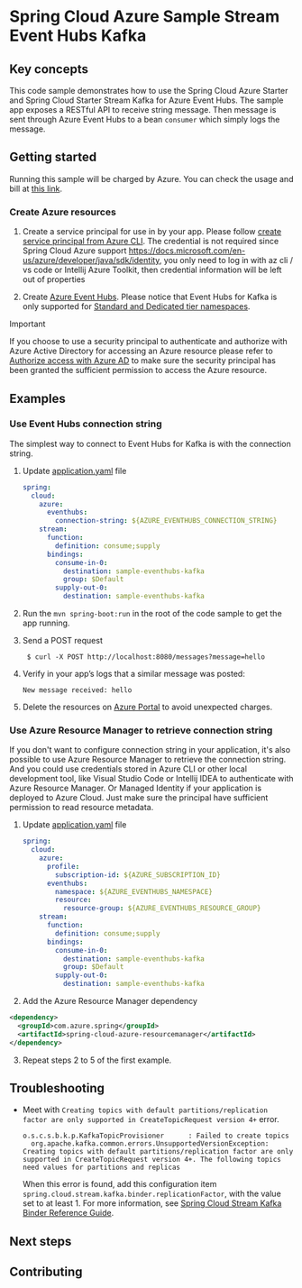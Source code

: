# Spring Cloud Azure Sample Stream Event Hubs Kafka

## Key concepts

This code sample demonstrates how to use the Spring Cloud Azure Starter and Spring Cloud Starter Stream Kafka for Azure Event Hubs. The sample app exposes a RESTful API to receive
string message. Then message is sent through Azure Event Hubs to a bean `consumer`
which simply logs the message.

## Getting started


Running this sample will be charged by Azure. You can check the usage and bill at
[this link][azure-account].


### Create Azure resources

1. Create a service principal for use in by your app. Please follow 
   [create service principal from Azure CLI][create-sp-using-azure-cli]. 
   The credential is not required since Spring Cloud Azure support https://docs.microsoft.com/en-us/azure/developer/java/sdk/identity,
   you only need to log in with az cli / vs code or Intellij Azure Toolkit, then credential information will be left out of properties

3. Create [Azure Event Hubs][create-event-hubs]. Please notice that Event Hubs for Kafka is only supported for [Standard and Dedicated tier namespaces](https://azure.microsoft.com/pricing/details/event-hubs/).


> [!IMPORTANT]  
> If you choose to use a security principal to authenticate and authorize with Azure Active Directory for accessing an Azure resource
> please refer to [Authorize access with Azure AD](https://microsoft.github.io/spring-cloud-azure/docs/current/reference/html/index.html#authorize-access-with-azure-active-directory) to make sure the security principal has been granted the sufficient permission to access the Azure resource.

## Examples

### Use Event Hubs connection string

The simplest way to connect to Event Hubs for Kafka is with the connection string. 

1. Update
    [application.yaml][application.yaml]
    file
    
    ```yaml
    spring:
      cloud:
        azure:
          eventhubs:
            connection-string: ${AZURE_EVENTHUBS_CONNECTION_STRING}
        stream:
          function:
            definition: consume;supply
          bindings:
            consume-in-0:
              destination: sample-eventhubs-kafka
              group: $Default
            supply-out-0:
              destination: sample-eventhubs-kafka
    ```

2. Run the `mvn spring-boot:run` in the root of the code sample to get the app running.

3. Send a POST request

        $ curl -X POST http://localhost:8080/messages?message=hello

4. Verify in your app’s logs that a similar message was posted:

    `New message received: hello`

5. Delete the resources on [Azure Portal][azure-portal] to avoid unexpected charges.

### Use Azure Resource Manager to retrieve connection string

If you don't want to configure connection string in your application, it's also possible to use Azure Resource Manager to retrieve the connection string. And you could use credentials stored in Azure CLI or other local development tool, like Visual Studio Code or Intellij IDEA to authenticate with Azure Resource Manager. Or Managed Identity if your application is deployed to Azure Cloud. Just make sure the principal have sufficient permission to read resource metadata.

1. Update
   [application.yaml][application.yaml]
   file

    ```yaml
    spring:
      cloud:
        azure:
          profile:
            subscription-id: ${AZURE_SUBSCRIPTION_ID}
          eventhubs:
            namespace: ${AZURE_EVENTHUBS_NAMESPACE}
            resource:
              resource-group: ${AZURE_EVENTHUBS_RESOURCE_GROUP}
        stream:
          function:
            definition: consume;supply
          bindings:
            consume-in-0:
              destination: sample-eventhubs-kafka
              group: $Default
            supply-out-0:
              destination: sample-eventhubs-kafka
    ```
2. Add the Azure Resource Manager dependency
```xml
<dependency>
  <groupId>com.azure.spring</groupId>
  <artifactId>spring-cloud-azure-resourcemanager</artifactId>
</dependency>
```
3. Repeat steps 2 to 5 of the first example.

## Troubleshooting

- Meet with  `Creating topics with default partitions/replication factor are only supported in CreateTopicRequest version 4+` error.
  
  ```text
  o.s.c.s.b.k.p.KafkaTopicProvisioner      : Failed to create topics
    org.apache.kafka.common.errors.UnsupportedVersionException: Creating topics with default partitions/replication factor are only supported in CreateTopicRequest version 4+. The following topics need values for partitions and replicas
  ```

  When this error is found, add this configuration item `spring.cloud.stream.kafka.binder.replicationFactor`, with the value set to at least 1. For more information, see [Spring Cloud Stream Kafka Binder Reference Guide](https://docs.spring.io/spring-cloud-stream-binder-kafka/docs/current/reference/html/spring-cloud-stream-binder-kafka.html).

## Next steps

## Contributing

<!-- LINKS -->
[azure-account]: https://azure.microsoft.com/account/
[azure-portal]: https://ms.portal.azure.com/
[create-event-hubs]: https://docs.microsoft.com/azure/event-hubs/
[create-sp-using-azure-cli]: https://github.com/Azure-Samples/azure-spring-boot-samples/blob/main/create-sp-using-azure-cli.md
[application.yaml]: https://github.com/Azure-Samples/azure-spring-boot-samples/blob/main/eventhubs/azure-spring-cloud-starter-eventhubs-kafka/eventhubs-kafka/src/main/resources/application.yaml
